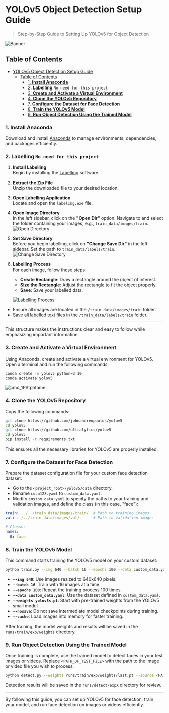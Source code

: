 # YOLOv5 Object Detection Setup Guide
> Step-by-Step Guide to Setting Up YOLOv5 for Object Detection

![Banner](https://github.com/user-attachments/assets/754178a3-52ec-4682-9f0b-60b84eded75b)

## Table of Contents
- [YOLOv5 Object Detection Setup Guide](#yolov5-object-detection-setup-guide)
  - [Table of Contents](#table-of-contents)
    - [1. **Install Anaconda**](#1-install-anaconda)
    - [2. **Labelling** `No need for this project`](#2-labelling-no-need-for-this-project)
    - [3. **Create and Activate a Virtual Environment**](#3-create-and-activate-a-virtual-environment)
    - [4. **Clone the YOLOv5 Repository**](#4-clone-the-yolov5-repository)
    - [7. **Configure the Dataset for Face Detection**](#7-configure-the-dataset-for-face-detection)
    - [8. **Train the YOLOv5 Model**](#8-train-the-yolov5-model)
    - [9. **Run Object Detection Using the Trained Model**](#9-run-object-detection-using-the-trained-model)


### 1. **Install Anaconda**
   Download and install [Anaconda](https://www.anaconda.com/) to manage environments, dependencies, and packages efficiently.

### 2. **Labelling** `No need for this project`
1. **Install Labelling**  
   Begin by installing the [LabelImg](https://github.com/HumanSignal/labelImg/releases) software.

2. **Extract the Zip File**  
   Unzip the downloaded file to your desired location.

3. **Open Labelling Application**  
   Locate and open the `labelImg.exe` file.

4. **Open Image Directory**  
   In the left sidebar, click on the **"Open Dir"** option. Navigate to and select the folder containing your images, e.g., `train_data/images/train`.  
   ![Open Directory](https://github.com/user-attachments/assets/bed0d225-3284-461a-b079-091efd2ab152)

5. **Set Save Directory**  
   Before you begin labelling, click on **"Change Save Dir"** in the left sidebar. Set the path to `train_data/labels/train`.  
   ![Change Save Directory](https://github.com/user-attachments/assets/ce4b4730-cd29-427f-bf52-08a5caa12ccd)

6. **Labelling Process**  
   For each image, follow these steps:
   - **Create Rectangle**: Draw a rectangle around the object of interest.
   - **Size the Rectangle**: Adjust the rectangle to fit the object properly.
   - **Save**: Save your labelled data.

   ![Labelling Process](https://github.com/user-attachments/assets/78170913-0930-4e94-b3a4-13724266420d)

- Ensure all images are located in the `/train_data/images/train` folder.
- Save all labelled text files in the `/train_data/labels/train` folder.

--- 

This structure makes the instructions clear and easy to follow while emphasizing important information.

### 3. **Create and Activate a Virtual Environment**
   Using Anaconda, create and activate a virtual environment for YOLOv5. Open a terminal and run the following commands:
   ```bash
   conda create -n yolov5 python=3.10
   conda activate yolov5
   ```
   ![cmd_1PStphtame](https://github.com/user-attachments/assets/601bc4fc-ba2f-4a4e-9891-9f112119b7e2)

### 4. **Clone the YOLOv5 Repository**
   Copy the following commands:
   ```bash
   git clone https://github.com/johnandreopoulos/yolov5
   cd yolov5
   git clone https://github.com/ultralytics/yolov5
   cd yolov5
   pip install -r requirements.txt
   ```
   This ensures all the necessary libraries for YOLOv5 are properly installed.
   

### 7. **Configure the Dataset for Face Detection**
   Prepare the dataset configuration file for your custom face detection dataset:
   - Go to the `<project_root>/yolov5/data` directory.
   - Rename `coco128.yaml` to `custom_data.yaml`.
   - Modify `custom_data.yaml` to specify the paths to your training and validation images, and define the class (in this case, "face"):
   ```yaml
   train: ../../train_data/images/train/  # Path to training images
   val: ../../train_data/images/val/      # Path to validation images

   # Classes
   names:
     0: face
   ```

### 8. **Train the YOLOv5 Model**
   This command starts training the YOLOv5 model on your custom dataset:
   ```bash
   python train.py --img 640 --batch 16 --epochs 100 --data custom_data.yaml --weights yolov5s.pt --nosave --cache
   ```
   - **`--img 640`**: Use images resized to 640x640 pixels.
   - **`--batch 16`**: Train with 16 images at a time.
   - **`--epochs 100`**: Repeat the training process 100 times.
   - **`--data custom_data.yaml`**: Use the dataset defined in `custom_data.yaml`.
   - **`--weights yolov5s.pt`**: Start with pre-trained weights from the YOLOv5 small model.
   - **`--nosave`**: Do not save intermediate model checkpoints during training.
   - **`--cache`**: Load images into memory for faster training.

   After training, the model weights and results will be saved in the `runs/train/exp/weights` directory.

### 9. **Run Object Detection Using the Trained Model**
   Once training is complete, use the trained model to detect faces in your test images or videos. Replace `<PATH_OF_TEST_FILE>` with the path to the image or video file you wish to process:
   ```bash
   python detect.py --weights runs/train/exp/weights/last.pt --source <PATH_OF_TEST_FILE>
   ```
   Detection results will be saved in the `runs/detect/expX` directory for review.

---

By following this guide, you can set up YOLOv5 for face detection, train your model, and run face detection on images or videos efficiently.
